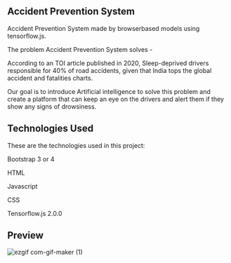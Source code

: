 ## Accident Prevention System

Accident Prevention System made by browserbased models using tensorflow.js.

The problem Accident Prevention System solves - 

According to an TOI article published in 2020, Sleep-deprived drivers responsible for 40% of road accidents, given that India tops the global accident and fatalities charts.

Our goal is to introduce Artificial intelligence to solve this problem and create a platform that can keep an eye on the drivers and alert them if they show any signs of drowsiness.

## Technologies Used

These are the technologies used in this project:

Bootstrap 3 or 4

HTML 

Javascript

CSS

Tensorflow.js 2.0.0

## Preview

![ezgif com-gif-maker (1)](https://user-images.githubusercontent.com/72314518/136684557-75a6afc6-a3cd-4cc1-a1c6-acf28ebb94f3.gif)
